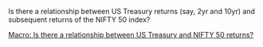 Is there a relationship between US Treasury returns (say, 2yr and 10yr) and subsequent returns of the NIFTY 50 index?

[Macro: Is there a relationship between US Treasury and NIFTY 50 returns?](https://stockviz.biz/2018/11/28/macro-is-there-a-relationship-between-us-treasury-and-nifty-50-returns/)